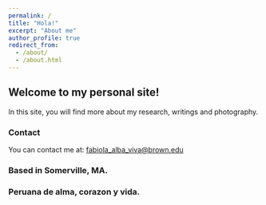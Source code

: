 ```yaml
---
permalink: /
title: "Hola!"
excerpt: "About me"
author_profile: true
redirect_from: 
  - /about/
  - /about.html
---
```


## Welcome to my personal site!

 In this site, you will find more about my research, writings and photography.

### Contact

You can contact me at: fabiola_alba_viva@brown.edu


### Based in Somerville, MA.
### Peruana de alma, corazon y vida.
